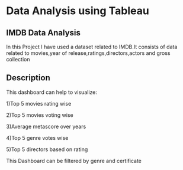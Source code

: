 
# Data Analysis using Tableau

## IMDB Data Analysis
In this Project I have used a dataset related to IMDB.It consists of data related to movies,year of release,ratings,directors,actors and gross collection

## Description
This dashboard can help to visualize:

1)Top 5 movies rating wise

2)Top 5 movies voting wise

3)Average metascore over years

4)Top 5 genre votes wise

5)Top 5 directors based on rating

This Dashboard can be filtered by genre and certificate
